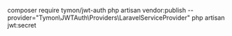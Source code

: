 composer require tymon/jwt-auth
php artisan vendor:publish --provider="Tymon\JWTAuth\Providers\LaravelServiceProvider"
php artisan jwt:secret
